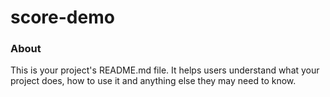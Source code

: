 score-demo
======================

### About

This is your project's README.md file. It helps users understand what your
project does, how to use it and anything else they may need to know.
